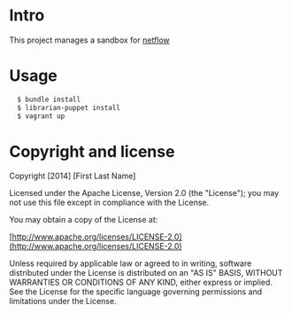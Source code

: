 # Intro 
This project manages a sandbox for [netflow](url)

# Usage
```bash
  $ bundle install 
  $ librarian-puppet install 
  $ vagrant up
```

# Copyright and license

Copyright [2014] [First Last Name]

Licensed under the Apache License, Version 2.0 (the "License");
you may not use this file except in compliance with the License.

You may obtain a copy of the License at:

  [http://www.apache.org/licenses/LICENSE-2.0](http://www.apache.org/licenses/LICENSE-2.0)

Unless required by applicable law or agreed to in writing, software
distributed under the License is distributed on an "AS IS" BASIS,
WITHOUT WARRANTIES OR CONDITIONS OF ANY KIND, either express or implied.
See the License for the specific language governing permissions and
limitations under the License.

